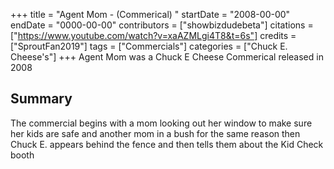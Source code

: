 +++
title = "Agent Mom - (Commerical) "
startDate = "2008-00-00"
endDate = "0000-00-00"
contributors = ["showbizdudebeta"]
citations = ["https://www.youtube.com/watch?v=xaAZMLgi4T8&t=6s"]
credits = ["SproutFan2019"]
tags = ["Commercials"]
categories = ["Chuck E. Cheese's"]
+++
Agent Mom was a Chuck E Cheese Commerical released in 2008   

## Summary 

The commercial begins with a mom looking out her window to make sure her kids are safe and another mom in a bush for the same reason then Chuck E. appears behind the fence and then tells them about the Kid Check booth 
